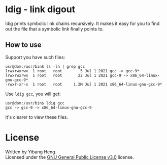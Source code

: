 # ldig - link digout
ldig prints symbolic link chains recursively. It makes it easy for you to find out the file that a symbolic link finally points to.  
## How to use
Support you have such files:  
```
usr@dom:/usr/bin$ ls -lh | grep gcc
lrwxrwxrwx  1 root   root        5 Jul 1 2021 gcc -> gcc-9*
lrwxrwxrwx  1 root   root       22 Jul 1 2021 gcc-9 -> x86_64-linux-gnu-gcc-9*
-rwxr-xr-x  1 root   root     1.2M Jul 1 2021 x86_64-linux-gnu-gcc-9*
```
Use `ldig gcc`, you will get:  
```
usr@dom:/usr/bin$ ldig gcc
gcc -> gcc-9 -> x86_64-linux-gnu-gcc-9
```
It's clearer to view these files.  
# License
Written by Yibang Heng.  
Licensed under the [GNU General Public License v3.0](LICENSE.txt) license.
